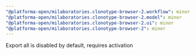```yaml
---
"@platforma-open/milaboratories.clonotype-browser-2.workflow": minor
"@platforma-open/milaboratories.clonotype-browser-2.model": minor
"@platforma-open/milaboratories.clonotype-browser-2.ui": minor
"@platforma-open/milaboratories.clonotype-browser-2": minor
---
```


Export all is disabled by default, requires activation
